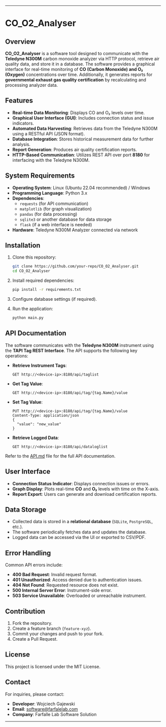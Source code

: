 
---
# CO_O2_Analyser
## Overview

**CO_O2_Analyser** is a software tool designed to communicate with the **Teledyne N300M** carbon monoxide analyzer via HTTP protocol, retrieve air quality data, and store it in a database. The software provides a graphical interface for real-time monitoring of **CO (Carbon Monoxide) and O₂ (Oxygen)** concentrations over time. Additionally, it generates reports for **governmental exhaust gas quality certification** by recalculating and processing analyzer data.

## Features

- **Real-time Data Monitoring**: Displays CO and O₂ levels over time.
- **Graphical User Interface (GUI)**: Includes connection status and issue indicators.
- **Automated Data Harvesting**: Retrieves data from the Teledyne N300M using a RESTful API (JSON format).
- **Database Integration**: Stores historical measurement data for further analysis.
- **Report Generation**: Produces air quality certification reports.
- **HTTP-Based Communication**: Utilizes REST API over port **8180** for interfacing with the Teledyne N300M.

## System Requirements

- **Operating System**: Linux (Ubuntu 22.04 recommended) / Windows
- **Programming Language**: Python 3.x
- **Dependencies**:
  - `requests` (for API communication)
  - `matplotlib` (for graph visualization)
  - `pandas` (for data processing)
  - `sqlite3` or another database for data storage
  - `flask` (if a web interface is needed)
- **Hardware**: Teledyne N300M Analyzer connected via network

## Installation

1. Clone this repository:
   ```bash
   git clone https://github.com/your-repo/CO_O2_Analyser.git
   cd CO_O2_Analyser
   ```

2. Install required dependencies:
   ```bash
   pip install -r requirements.txt
   ```

3. Configure database settings (if required).

4. Run the application:
   ```bash
   python main.py
   ```

## API Documentation

The software communicates with the **Teledyne N300M** instrument using the **TAPI Tag REST Interface**. The API supports the following key operations:

- **Retrieve Instrument Tags**:
  ```http
  GET http://<device-ip>:8180/api/taglist
  ```

- **Get Tag Value**:
  ```http
  GET http://<device-ip>:8180/api/tag/{tag.Name}/value
  ```

- **Set Tag Value**:
  ```http
  PUT http://<device-ip>:8180/api/tag/{tag.Name}/value
  Content-Type: application/json
  {
    "value": "new_value"
  }
  ```

- **Retrieve Logged Data**:
  ```http
  GET http://<device-ip>:8180/api/dataloglist
  ```

Refer to the [API.md](API.md) file for the full API documentation.

## User Interface

- **Connection Status Indicator**: Displays connection issues or errors.
- **Graph Display**: Plots real-time **CO** and **O₂** levels with time on the X-axis.
- **Report Export**: Users can generate and download certification reports.

## Data Storage

- Collected data is stored in a **relational database** (`SQLite`, `PostgreSQL`, etc.).
- The software periodically fetches data and updates the database.
- Logged data can be accessed via the UI or exported to CSV/PDF.

## Error Handling

Common API errors include:

- **400 Bad Request**: Invalid request format.
- **401 Unauthorized**: Access denied due to authentication issues.
- **404 Not Found**: Requested resource does not exist.
- **500 Internal Server Error**: Instrument-side error.
- **503 Service Unavailable**: Overloaded or unreachable instrument.

## Contribution

1. Fork the repository.
2. Create a feature branch (`feature-xyz`).
3. Commit your changes and push to your fork.
4. Create a Pull Request.

## License

This project is licensed under the MIT License.

## Contact

For inquiries, please contact:
- **Developer**: Wojciech Gajewski
- **Email**: software@farfalelab.com
- **Company**:  Farfalle Lab Software Solution

---
